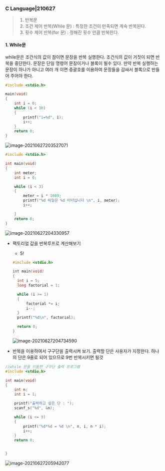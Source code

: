 ### C Language|210627

>1. 반복문
>   1. 조건 제어 반복(While 문) : 특정한 조건이 만족되면 계속 반복된다.
>   2. 횟수 제어 반복(for 문) : 정해진 횟수 만큼 반복한다.





#### 1. While문

while문은 조건식의 값이 참이면 문장을 반복 실행한다. 조건식의 값이 거짓이 되면 반복을 중단한다. 문장은 단일 명령어 문장이거나 블록이 될수 있다. 만약 반복 실행하는 문장이 하나가 아니고 여러 개 이면 중괄호를 이용하여 문장들을 감싸서 블록으로 만들어 주어야 한다.





```c
#include <stdio.h>

main(void)
{
	int i = 0;
	while (i < 10)
	{
		printf("i=%d", i);
		i++;
	}
	return 0;
}
```





![image-20210627203527071](C:\Users\User\AppData\Roaming\Typora\typora-user-images\image-20210627203527071.png)





```c
#include <stdio.h>

int main(void)
{
	int meter;
	int i = 0;

	while (i < 3)
	{
		meter = i * 1609;
		printf("%d 마일은 %d 미터입니다 \n", i, meter);
		i++;

	}
	return 0;
}
```

![image-20210627204330957](C:\Users\User\AppData\Roaming\Typora\typora-user-images\image-20210627204330957.png)





- 팩토리얼 값을 반복루프로 계산해보기

  - 5!

  ```c
  #include <stdio.h>
  
  int main(void)
  {
  	int i = 5;
  	long factorial = 1;
  
  	while (i >= 1)
  	{
  		factorial *= i;
  		i--;
  	}
  	printf("%d\n", factorial);
  
  	return 0;
  }
  
  ```

  ![image-20210627204734590](C:\Users\User\AppData\Roaming\Typora\typora-user-images\image-20210627204734590.png)







-   반복을 이용하여서 구구단을 출력시켜 보기. 출력할 단은 사용자가 지정한다. 하나의 단은 9줄로 되어 있으므로 9번 반복시키면 될것



```c
//while 문을 이용한 구구단 출력 프로그램
#include <stdio.h>

int main(void)
{
	int n;
	int i = 1;

	printf("출력하고 싶은 단 : ");
	scanf_s("%d", &n);

	while (i <= 9)
	{
		printf("%d*%d = %d \n", n, i, n * i);
		i++;
	}
	return 0;


}
```

![image-20210627205942077](C:\Users\User\AppData\Roaming\Typora\typora-user-images\image-20210627205942077.png)
